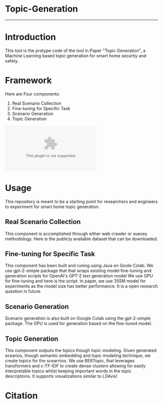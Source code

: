 # Topic-Generation
---------------------------------------

# Introduction
This tool is the protype code of the tool in 
Paper "Topic Generation",
a Machine Learning based topic generation for smart home securtiy and safety.

# Framework
Here are Four components:
1. Real Scenario Collection
2. Fine-tuning for Specific Task
3. Scenario Generation
4. Topic Generation

![Workflow](https://github.com/BeauBan/Topic-Generation/blob/main/images/workflow.eps)

# Usage
This repository is meant to be a starting point for researchers and engineers to experiment for smart home topic generation.

## Real Scenario Collection
This component is accomplished through either web crawler or suevey methodology. 
Here is the publicly avaliable dataset that can be downloaded.

## Fine-tuning for Specific Task
This component has been built and runing using Java on Goole Colab. 
We use gpt-2-simple package that 
that wraps existing model fine-tuning and generation scripts for OpenAI's GPT-2 text generation model 
We use GPU for fine-tuning and here is the script.
In paper, we use 355M model for experiments as the model size has better performance. 
It is a open research question in future.

## Scenario Generation
Scenario generation is also built on Google Colab using the gpt-2-simple package. 
The GPU is used for generation based on the fine-tuned model.

## Topic Generation
This component outputs the topics though topic modeling. 
Given generated scearios,
though semantic embedding and topic modeling technique,
we create topics for the scearnios.
We use BERTopic, 
that leverages transformers and c-TF-IDF to create dense clusters allowing for easily interpretable topics whilst keeping important words in the topic descriptions.
It supports visualizations similar to LDAvis!


# Citation













